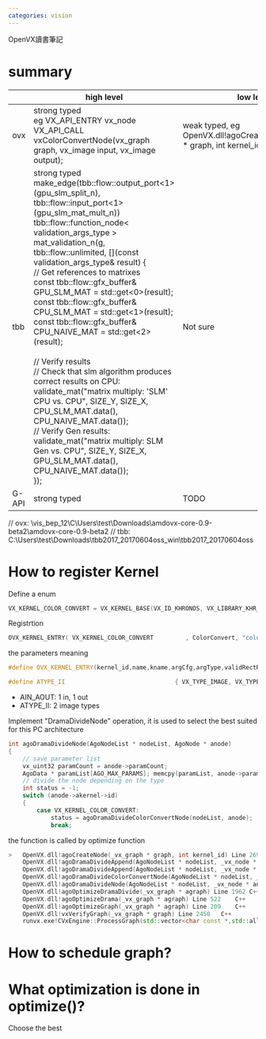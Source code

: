 ```yaml
---
categories: vision
---
```

OpenVX讀書筆記



# summary

|       | high level                                                   | low level                                                    |
| ----- | ------------------------------------------------------------ | ------------------------------------------------------------ |
| ovx   | strong typed<br />eg VX_API_ENTRY vx_node VX_API_CALL vxColorConvertNode(vx_graph graph, vx_image input, vx_image output); | weak typed, eg<br />OpenVX.dll!agoCreateNode(_vx_graph * graph, int kernel_id) |
| tbb   | strong typed<br />make_edge(tbb::flow::output_port<1>(gpu_slm_split_n), tbb::flow::input_port<1>(gpu_slm_mat_mult_n))<br />tbb::flow::function_node< validation_args_type > mat_validation_n(g, tbb::flow::unlimited, [](const validation_args_type& result) {<br/>        // Get references to matrixes<br/>        const tbb::flow::gfx_buffer<float>& GPU_SLM_MAT   = std::get<0>(result);<br/>        const tbb::flow::gfx_buffer<float>& CPU_SLM_MAT   = std::get<1>(result);<br/>        const tbb::flow::gfx_buffer<float>& CPU_NAIVE_MAT = std::get<2>(result);<br/><br/>        // Verify results<br/>        // Check that slm algorithm produces correct results on CPU:<br/>        validate_mat("matrix multiply: 'SLM' CPU vs. CPU", SIZE_Y, SIZE_X, CPU_SLM_MAT.data(), CPU_NAIVE_MAT.data());<br/>        // Verify Gen results:<br/>        validate_mat("matrix multiply: SLM Gen vs. CPU", SIZE_Y, SIZE_X, GPU_SLM_MAT.data(), CPU_NAIVE_MAT.data());<br/>    }); | Not sure                                                     |
| G-API | strong typed                                                 | TODO                                                         |

// ovx: \\vis_bep_12\C\Users\test\Downloads\amdovx-core-0.9-beta2\amdovx-core-0.9-beta2
// tbb: C:\Users\test\Downloads\tbb2017_20170604oss_win\tbb2017_20170604oss

# How to register Kernel

Define a enum 

```cpp
VX_KERNEL_COLOR_CONVERT = VX_KERNEL_BASE(VX_ID_KHRONOS, VX_LIBRARY_KHR_BASE) + 0x1,
```

Registrtion

```cpp
OVX_KERNEL_ENTRY( VX_KERNEL_COLOR_CONVERT         , ColorConvert, "color_convert",             AIN_AOUT,             ATYPE_II           , false ), 
```

the parameters meaning

```cpp
#define OVX_KERNEL_ENTRY(kernel_id,name,kname,argCfg,argType,validRectReset) \
```

```cpp
#define ATYPE_II                               { VX_TYPE_IMAGE, VX_TYPE_IMAGE }

```

- AIN_AOUT: 1 in, 1 out
- ATYPE_II: 2 image types

Implement "DramaDivideNode" operation, it is used to select the best suited for this PC architecture

```cpp
int agoDramaDivideNode(AgoNodeList * nodeList, AgoNode * anode)
{
	// save parameter list
	vx_uint32 paramCount = anode->paramCount;
	AgoData * paramList[AGO_MAX_PARAMS]; memcpy(paramList, anode->paramList, sizeof(paramList));
	// divide the node depending on the type
	int status = -1;
	switch (anode->akernel->id)
	{
		case VX_KERNEL_COLOR_CONVERT:
			status = agoDramaDivideColorConvertNode(nodeList, anode);
			break;
```

the function is called by optimize function

```cpp
>	OpenVX.dll!agoCreateNode(_vx_graph * graph, int kernel_id) Line 2699	C++
 	OpenVX.dll!agoDramaDivideAppend(AgoNodeList * nodeList, _vx_node * anode, int new_kernel_id, _vx_reference * * paramList, unsigned int paramCount) Line 37	C++
 	OpenVX.dll!agoDramaDivideAppend(AgoNodeList * nodeList, _vx_node * anode, int new_kernel_id) Line 56	C++
 	OpenVX.dll!agoDramaDivideColorConvertNode(AgoNodeList * nodeList, _vx_node * anode) Line 244	C++
 	OpenVX.dll!agoDramaDivideNode(AgoNodeList * nodeList, _vx_node * anode) Line 1818	C++
 	OpenVX.dll!agoOptimizeDramaDivide(_vx_graph * agraph) Line 1962	C++
 	OpenVX.dll!agoOptimizeDrama(_vx_graph * agraph) Line 522	C++
 	OpenVX.dll!agoOptimizeGraph(_vx_graph * agraph) Line 209	C++
 	OpenVX.dll!vxVerifyGraph(_vx_graph * graph) Line 2450	C++
 	runvx.exe!CVxEngine::ProcessGraph(std::vector<char const *,std::allocator<char const *> > * graphNameList, unsigned __int64 beginIndex) Line 285	C++
```

# How to schedule graph?

# What optimization is done in optimize()?

Choose the best 